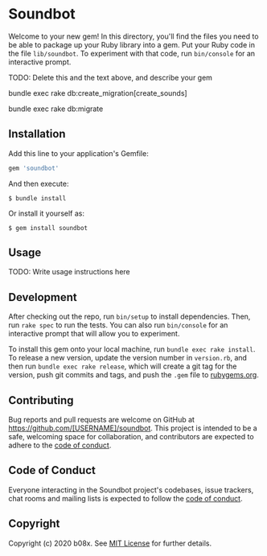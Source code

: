 # Soundbot

Welcome to your new gem! In this directory, you'll find the files you need to be able to package up your Ruby library into a gem. Put your Ruby code in the file `lib/soundbot`. To experiment with that code, run `bin/console` for an interactive prompt.

TODO: Delete this and the text above, and describe your gem

bundle exec rake db:create_migration[create_sounds]

bundle exec rake db:migrate

## Installation

Add this line to your application's Gemfile:

```ruby
gem 'soundbot'
```

And then execute:

    $ bundle install

Or install it yourself as:

    $ gem install soundbot

## Usage

TODO: Write usage instructions here

## Development

After checking out the repo, run `bin/setup` to install dependencies. Then, run `rake spec` to run the tests. You can also run `bin/console` for an interactive prompt that will allow you to experiment.

To install this gem onto your local machine, run `bundle exec rake install`. To release a new version, update the version number in `version.rb`, and then run `bundle exec rake release`, which will create a git tag for the version, push git commits and tags, and push the `.gem` file to [rubygems.org](https://rubygems.org).

## Contributing

Bug reports and pull requests are welcome on GitHub at https://github.com/[USERNAME]/soundbot. This project is intended to be a safe, welcoming space for collaboration, and contributors are expected to adhere to the [code of conduct](https://github.com/[USERNAME]/soundbot/blob/master/CODE_OF_CONDUCT.md).


## Code of Conduct

Everyone interacting in the Soundbot project's codebases, issue trackers, chat rooms and mailing lists is expected to follow the [code of conduct](https://github.com/[USERNAME]/soundbot/blob/master/CODE_OF_CONDUCT.md).

## Copyright

Copyright (c) 2020 b08x. See [MIT License](LICENSE.txt) for further details.

